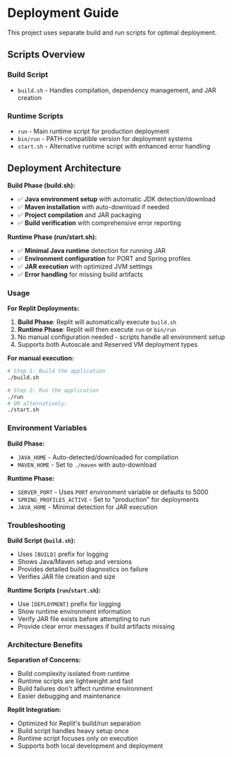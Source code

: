 # Deployment Guide

This project uses separate build and run scripts for optimal deployment.

## Scripts Overview

### Build Script
- `build.sh` - Handles compilation, dependency management, and JAR creation

### Runtime Scripts  
- `run` - Main runtime script for production deployment
- `bin/run` - PATH-compatible version for deployment systems  
- `start.sh` - Alternative runtime script with enhanced error handling

## Deployment Architecture

**Build Phase (build.sh):**
- ✅ **Java environment setup** with automatic JDK detection/download
- ✅ **Maven installation** with auto-download if needed
- ✅ **Project compilation** and JAR packaging
- ✅ **Build verification** with comprehensive error reporting

**Runtime Phase (run/start.sh):**
- ✅ **Minimal Java runtime** detection for running JAR
- ✅ **Environment configuration** for PORT and Spring profiles
- ✅ **JAR execution** with optimized JVM settings
- ✅ **Error handling** for missing build artifacts

### Usage

**For Replit Deployments:**
1. **Build Phase**: Replit will automatically execute `build.sh`
2. **Runtime Phase**: Replit will then execute `run` or `bin/run` 
3. No manual configuration needed - scripts handle all environment setup
4. Supports both Autoscale and Reserved VM deployment types

**For manual execution:**
```bash
# Step 1: Build the application
./build.sh

# Step 2: Run the application  
./run
# OR alternatively:
./start.sh
```

### Environment Variables

**Build Phase:**
- `JAVA_HOME` - Auto-detected/downloaded for compilation
- `MAVEN_HOME` - Set to `./maven` with auto-download

**Runtime Phase:**
- `SERVER_PORT` - Uses `PORT` environment variable or defaults to 5000
- `SPRING_PROFILES_ACTIVE` - Set to "production" for deployments
- `JAVA_HOME` - Minimal detection for JAR execution

### Troubleshooting

**Build Script (`build.sh`):**
- Uses `[BUILD]` prefix for logging
- Shows Java/Maven setup and versions
- Provides detailed build diagnostics on failure
- Verifies JAR file creation and size

**Runtime Scripts (`run`/`start.sh`):**
- Use `[DEPLOYMENT]` prefix for logging  
- Show runtime environment information
- Verify JAR file exists before attempting to run
- Provide clear error messages if build artifacts missing

### Architecture Benefits

**Separation of Concerns:**
- Build complexity isolated from runtime
- Runtime scripts are lightweight and fast
- Build failures don't affect runtime environment
- Easier debugging and maintenance

**Replit Integration:**
- Optimized for Replit's build/run separation
- Build script handles heavy setup once
- Runtime script focuses only on execution
- Supports both local development and deployment